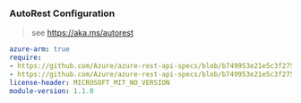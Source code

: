 ### AutoRest Configuration

> see https://aka.ms/autorest

``` yaml
azure-arm: true
require:
- https://github.com/Azure/azure-rest-api-specs/blob/b749953e21e5c3f275d839862323920ef7bf716e/specification/dnsresolver/resource-manager/readme.md
- https://github.com/Azure/azure-rest-api-specs/blob/b749953e21e5c3f275d839862323920ef7bf716e/specification/dnsresolver/resource-manager/readme.go.md
license-header: MICROSOFT_MIT_NO_VERSION
module-version: 1.1.0

```